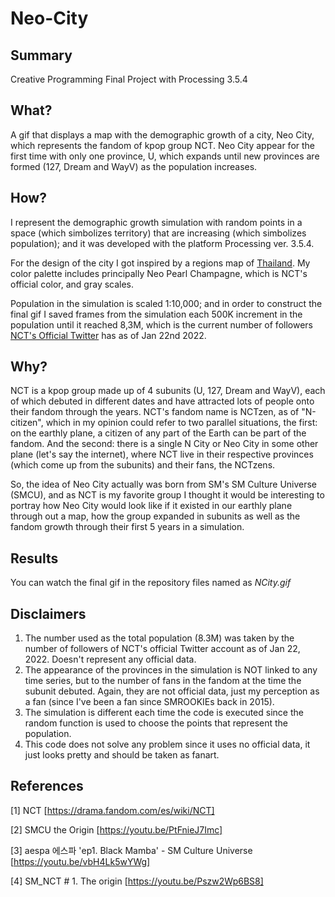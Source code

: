 # Neo-City

## Summary
Creative Programming Final Project with Processing 3.5.4

## What?
A gif that displays a map with the demographic growth of a city, Neo City, which represents the fandom of kpop group NCT. Neo City appear for the first time with only one province, U, which expands until new provinces are formed (127, Dream and WayV) as the population increases.

## How?
I represent the demographic growth simulation with random points in a space (which simbolizes territory) that are increasing (which simbolizes population); and it was developed with the platform Processing ver. 3.5.4.

For the design of the city I got inspired by a regions map of [Thailand](https://www.google.com/search?q=thailand+map&client=opera&sxsrf=AOaemvLhj8Zl3rRehh5UXMt10qJ6D0PuSg:1642891151973&tbm=isch&source=iu&ictx=1&vet=1&fir=OzUF1dRbnfh2QM%252Cf4pAVQVUcb5KNM%252C_%253Br5D4bq9MvatEGM%252CIijvJEN2-y50VM%252C_%253Bl8ZqU7yKz3mPZM%252Cr46a2K7iX4nFPM%252C_%253BTqFMN9xbeVOmnM%252CcuthKXHY_eCe-M%252C_%253B9vM9zSvGX0O-uM%252CARHCldH8t-CkmM%252C_%253BEBmRwl0Igx5ezM%252CGSCWYy08t24UEM%252C_%253B6cP84o18RMXdmM%252C_JS87fgmxO19sM%252C_%253Bzeh7OZl548TNbM%252CnZ1LKWO4zYh5hM%252C_%253Bhsx2a5m_LNhEwM%252CX9-3C88tPbwbRM%252C_%253BbzzylxZ2wVpLhM%252CoTvzE6x2o_VcqM%252C_%253B9abKJAhLLvgYMM%252CuPy486rz0S960M%252C_%253BvnS7nBu33QHCXM%252CZcRgO2tqUwM8lM%252C_%253BgKIcqdQVJV5sQM%252CwOJZrzoL67ZJ8M%252C_%253BhsqRVoxHA_eZLM%252CY5CmC0rhkNoeoM%252C_%253Bx_hcSgDkyEVSEM%252C2iy6hGl7jkiGmM%252C_%253BOxmWUhNokWEuQM%252CbSdWnKwZPzeplM%252C_%253BEePxxevjVFtenM%252CxNAIMBsTLln4qM%252C_%253BUc34qNWiD_hyPM%252Cjr0M6AKM_VR8jM%252C_%253BKfrt_1yCLra3MM%252CTAz-T3L12-kaXM%252C_%253B_msmYtpF4hvhVM%252CH-z3WV1LoNcUKM%252C_%253BfyceQdmDus8DKM%252CyzpqOLcbw-PU-M%252C_&usg=AI4_-kT3oW2aGpxdvGBnL28E3mljCY4ZZQ&sa=X&ved=2ahUKEwiT6pG8tsb1AhVOJUQIHSo0DlQQ9QF6BAgeEAE&biw=1880&bih=939&dpr=1#imgrc=l8ZqU7yKz3mPZM). My color palette includes principally Neo Pearl Champagne, which is NCT's official color, and gray scales. 

Population in the simulation is scaled 1:10,000; and in order to construct the final gif I saved frames from the simulation each 500K increment in the population until it reached 8,3M, which is the current number of followers [NCT's Official Twitter](https://twitter.com/NCTsmtown) has as of Jan 22nd 2022.

## Why?
NCT is a kpop group made up of 4 subunits (U, 127, Dream and WayV), each of which debuted in different dates and have attracted lots of people onto their fandom through the years. NCT's fandom name is NCTzen, as of "N-citizen", which in my opinion could refer to two parallel situations, the first: on the earthly plane, a citizen of any part of the Earth can be part of the fandom. And the second: there is a single N City or Neo City in some other plane (let's say the internet), where NCT live in their respective provinces (which come up from the subunits) and their fans, the NCTzens.

So, the idea of Neo City actually was born from SM's SM Culture Universe (SMCU), and as NCT is my favorite group I thought it would be interesting to portray how Neo City would look like if it existed in our earthly plane through out a map, how the group expanded in subunits as well as the fandom growth through their first 5 years in a simulation.

## Results
You can watch the final gif in the repository files named as _NCity.gif_

## Disclaimers
1) The number used as the total population (8.3M) was taken by the number of followers of NCT's official Twitter account as of Jan 22, 2022. Doesn't represent any official data.
2) The appearance of the provinces in the simulation is NOT linked to any time series, but to the number of fans in the fandom at the time the subunit debuted. Again, they are not official data, just my perception as a fan (since I've been a fan since SMROOKIEs back in 2015).
3) The simulation is different each time the code is executed since the random function is used to choose the points that represent the population.
4) This code does not solve any problem since it uses no official data, it just looks pretty and should be taken as fanart.

## References
[1] NCT [https://drama.fandom.com/es/wiki/NCT]

[2] SMCU the Origin [https://youtu.be/PtFnieJ7Imc]

[3] aespa 에스파 'ep1. Black Mamba' - SM Culture Universe [https://youtu.be/vbH4Lk5wYWg]

[4] SM_NCT # 1. The origin [https://youtu.be/Pszw2Wp6BS8]


